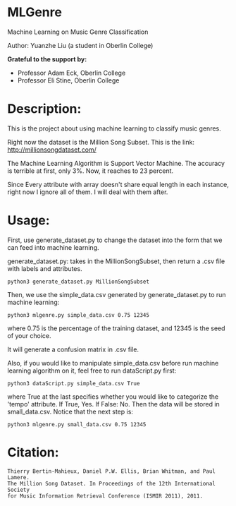 # MLGenre
Machine Learning on Music Genre Classification

Author: Yuanzhe Liu (a student in Oberlin College)

**Grateful to the support by:**

* Professor Adam Eck, Oberlin College
* Professor Eli Stine, Oberlin College



# Description:

This is the project about using machine learning to classify music genres. 

Right now the dataset is the Million Song Subset. This is the link: http://millionsongdataset.com/

The Machine Learning Algorithm is Support Vector Machine. The accuracy is terrible at first, only 3%. Now, it reaches to 23 percent.

Since Every attribute with array doesn't share equal length in each instance, right now I ignore all of them. I will deal with them after.



# Usage:

First, use generate_dataset.py to change the dataset into the form that we can feed into machine learning.

generate_dataset.py: takes in the MillionSongSubset, then return a .csv file with labels and attributes.

```
python3 generate_dataset.py MillionSongSubset
```

Then, we use the simple_data.csv generated by generate_dataset.py to run machine learning:

```
python3 mlgenre.py simple_data.csv 0.75 12345
```

where 0.75 is the percentage of the training dataset, and 12345 is the seed of your choice.

It will generate a confusion matrix in .csv file.



Also, if you would like to manipulate simple_data.csv before run machine learning algorithm on it, feel free to run dataScript.py first:

~~~
python3 dataScript.py simple_data.csv True
~~~

where True at the last specifies whether you would like to categorize the 'tempo' attribute. If True, Yes. If False: No. Then the data will be stored in small_data.csv. Notice that the next step is:

~~~
python3 mlgenre.py small_data.csv 0.75 12345
~~~



# Citation:

```
Thierry Bertin-Mahieux, Daniel P.W. Ellis, Brian Whitman, and Paul Lamere. 
The Million Song Dataset. In Proceedings of the 12th International Society
for Music Information Retrieval Conference (ISMIR 2011), 2011.
```